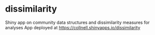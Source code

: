 # dissimilarity
Shiny app on community data structures and dissimilarity measures for analyses
App deployed at https://collnell.shinyapps.io/dissimilarity
